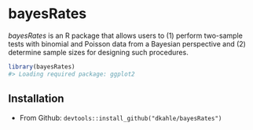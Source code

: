 <!-- README.md is generated from README.Rmd. Please edit that file -->
bayesRates
==========

*bayesRates* is an R package that allows users to (1) perform two-sample tests with binomial and Poisson data from a Bayesian perspective and (2) determine sample sizes for designing such procedures.

``` r
library(bayesRates)
#> Loading required package: ggplot2
```

Installation
------------

-   From Github: `devtools::install_github("dkahle/bayesRates")`

<!-- * From CRAN: `install.packages("bayesRates")` -->
